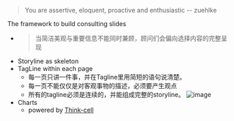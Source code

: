 > You are assertive, eloquent, proactive and enthusiastic -- zuehlke

The framework to build consulting slides
- > 当简洁美观与重要信息不能同时兼顾，顾问们会偏向选择内容的完整呈现
- Storyline as skeleton
- TagLine within each page
  - 每一页只讲一件事，并在Tagline里用简短的语句说清楚。
  - 每一页不能仅仅是对客观事物的描述，必须要产生观点
  - 所有的tagline必须是连续的，并能组成完整的storyline。
  ![image](https://github.com/user-attachments/assets/feff0bb3-37c9-48e2-873a-f94b53783b16)
- Charts
  - powered by [Think-cell](https://www.think-cell.com/)
